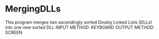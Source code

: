 # MergingDLLs
This program merges two ascendingly sorted Doubly Linked Lists (DLLs) into one new sorted DLL
INPUT METHOD: KEYBOARD
OUTPUT METHOD: SCREEN
